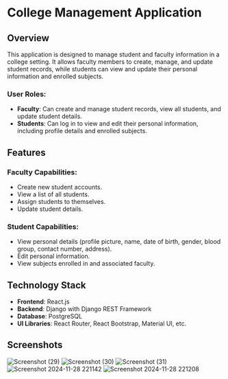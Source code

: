 # College Management Application

## Overview

This application is designed to manage student and faculty information in a college setting. It allows faculty members to create, manage, and update student records, while students can view and update their personal information and enrolled subjects.

### User Roles:
- **Faculty**: Can create and manage student records, view all students, and update student details.
- **Students**: Can log in to view and edit their personal information, including profile details and enrolled subjects.

## Features

### Faculty Capabilities:
- Create new student accounts. 
- View a list of all students.
- Assign students to themselves.
- Update student details.

### Student Capabilities:
- View personal details (profile picture, name, date of birth, gender, blood group, contact number, address).
- Edit personal information.
- View subjects enrolled in and associated faculty.

## Technology Stack

- **Frontend**: React.js
- **Backend**: Django with Django REST Framework
- **Database**: PostgreSQL
- **UI Libraries**: React Router, React Bootstrap, Material UI, etc.

## Screenshots
![Screenshot (29)](https://github.com/user-attachments/assets/a2a75c3e-5ee5-4dde-a54c-26b686d0610c)
![Screenshot (30)](https://github.com/user-attachments/assets/0497e91c-6167-46af-82c2-9d6406748f07)
![Screenshot (31)](https://github.com/user-attachments/assets/458422a3-9e71-4cd9-86f0-f1eaec9f9ce1)
![Screenshot 2024-11-28 221142](https://github.com/user-attachments/assets/52f45a89-3321-435d-840e-7b9f529aed96)
![Screenshot 2024-11-28 221208](https://github.com/user-attachments/assets/7724a271-51d1-47ba-a611-006bf1f14acb)





